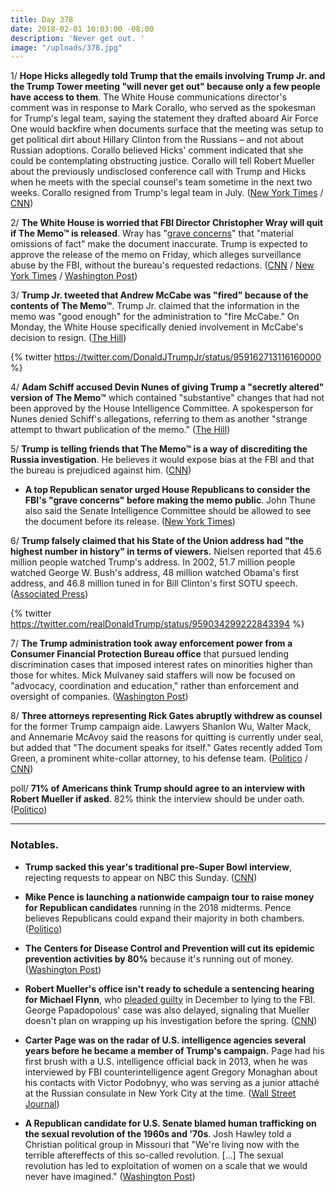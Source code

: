 ```yaml
---
title: Day 378
date: 2018-02-01 10:03:00 -08:00
description: 'Never get out. '
image: "/uploads/378.jpg"
---
```


1/ **Hope Hicks allegedly told Trump that the emails involving Trump Jr. and the Trump Tower meeting "will never get out" because only a few people have access to them**. The White House communications director's comment was in response to Mark Corallo, who served as the spokesman for Trump's legal team, saying the statement they drafted aboard Air Force One would backfire when documents surface that the meeting was setup to get political dirt about Hillary Clinton from the Russians – and not about Russian adoptions. Corallo believed Hicks' comment indicated that she could be contemplating obstructing justice. Corallo will tell Robert Mueller about the previously undisclosed conference call with Trump and Hicks when he meets with the special counsel's team sometime in the next two weeks. Corallo resigned from Trump's legal team in July. ([New York Times](https://www.nytimes.com/2018/02/01/us/politics/republicans-secret-memo-nunes.html) / [CNN](https://www.cnn.com/2018/01/31/politics/russia-investigation-mueller-sessions-resign-trump/index.html))

2/ **The White House is worried that FBI Director Christopher Wray will quit if The Memo™ is released**. Wray has "[grave concerns](https://whatthefuckjusthappenedtoday.com/2018/01/31/day-377/#1-the-fbi-said-in-a-statement-that-i)" that "material omissions of fact" make the document inaccurate. Trump is expected to approve the release of the memo on Friday, which alleges surveillance abuse by the FBI, without the bureau's requested redactions. ([CNN](https://www.cnn.com/2018/02/01/politics/white-house-worried-wray-nunes-memo/index.html) / [New York Times](https://www.nytimes.com/2018/02/01/us/politics/republicans-secret-memo-nunes.html) / [Washington Post](https://www.washingtonpost.com/powerpost/trump-expected-to-approve-release-of-memo-following-redactions-requested-by-intelligence-officials/2018/02/01/a55210e6-0757-11e8-8777-2a059f168dd2_story.html))

3/ **Trump Jr. tweeted that Andrew McCabe was "fired" because of the contents of The Memo™**. Trump Jr. claimed that the information in the memo was "good enough" for the administration to "fire McCabe." On Monday, the White House specifically denied involvement in McCabe's decision to resign. ([The Hill](http://thehill.com/blogs/blog-briefing-room/news/371899-trump-jr-claims-mccabe-was-fired-due-to-what-was-in-nunes-memo))

{% twitter https://twitter.com/DonaldJTrumpJr/status/959162713116160000 %}

4/ **Adam Schiff accused Devin Nunes of giving Trump a "secretly altered" version of The Memo™** which contained "substantive" changes that had not been approved by the House Intelligence Committee. A spokesperson for Nunes denied Schiff's allegations, referring to them as another "strange attempt to thwart publication of the memo." ([The Hill](http://thehill.com/homenews/house/371756-schiff-accuses-nunes-of-sending-trump-edited-memo))

5/ **Trump is telling friends that The Memo™ is a way of discrediting the Russia investigation**. He believes it would expose bias at the FBI and that the bureau is prejudiced against him. ([CNN](https://www.cnn.com/2018/02/01/politics/nunes-memo-donald-trump/index.html))

* **A top Republican senator urged House Republicans to consider the FBI's "grave concerns" before making the memo public**. John Thune also said the Senate Intelligence Committee should be allowed to see the document before its release. ([New York Times](https://www.nytimes.com/2018/02/01/us/politics/republicans-secret-memo-nunes.html))

6/ **Trump falsely claimed that his State of the Union address had "the highest number in history" in terms of viewers.** Nielsen reported that 45.6 million people watched Trump's address.  In 2002, 51.7 million people watched George W. Bush's address, 48 million watched Obama's first address, and 46.8 million tuned in for Bill Clinton's first SOTU speech. ([Associated Press](https://apnews.com/6763e3ab92e04453b64f8de951a9cf21/Trump-falsely-claims-most-watched-State-of-Union))

{% twitter https://twitter.com/realDonaldTrump/status/959034299222843394 %}

7/ **The Trump administration took away enforcement power from a Consumer Financial Protection Bureau office** that pursued lending discrimination cases that imposed interest rates on minorities higher than those for whites. Mick Mulvaney said staffers will now be focused on "advocacy, coordination and education," rather than enforcement and oversight of companies. ([Washington Post](https://www.washingtonpost.com/news/business/wp/2018/02/01/trump-administration-strips-consumer-watchdog-office-of-enforcement-powers-against-financial-firms-in-lending-discrimination-cases/))

8/ **Three attorneys representing Rick Gates abruptly withdrew as counsel** for the former Trump campaign aide. Lawyers Shanlon Wu, Walter Mack, and Annemarie McAvoy said the reasons for quitting is currently under seal, but added that "The document speaks for itself." Gates recently added Tom Green, a prominent white-collar attorney, to his defense team. ([Politico](https://www.politico.com/story/2018/02/01/lawyers-for-rick-gates-withdraw-from-russia-case-383422) / [CNN](https://www.cnn.com/2018/01/23/politics/rick-gates-new-attorney-mueller-russia-investigation/index.html))

poll/ **71% of Americans think Trump should agree to an interview with Robert Mueller if asked**.  82% think the interview should be under oath. ([Politico](https://www.politico.com/story/2018/02/01/trump-mueller-interview-oath-poll-383173))

---

### Notables.

* **Trump sacked this year's traditional pre-Super Bowl interview**, rejecting requests to appear on NBC this Sunday. ([CNN](http://money.cnn.com/2018/01/31/media/super-bowl-trump/index.html))

* **Mike Pence is launching a nationwide campaign tour to raise money for Republican candidates** running in the 2018 midterms. Pence believes Republicans could expand their majority in both chambers. ([Politico](https://www.politico.com/story/2018/02/01/mike-pence-republicans-congress-midterms-381261))

* **The Centers for Disease Control and Prevention will cut its epidemic prevention activities by 80%** because it's running out of money. ([Washington Post](https://www.washingtonpost.com/news/to-your-health/wp/2018/02/01/cdc-to-cut-global-disease-outbreak-prevention-by-80-percent/))

* **Robert Mueller's office isn't ready to schedule a sentencing hearing for Michael Flynn**, who [pleaded guilty](https://whatthefuckjusthappenedtoday.com/2017/12/01/day-316/#1-michael-flynn-pleaded-guilty-to-ly) in December to lying to the FBI. George Papadopolous' case was also delayed, signaling that Mueller doesn't plan on wrapping up his investigation before the spring. ([CNN](https://www.cnn.com/2018/01/31/politics/robert-mueller-michael-flynn/index.html))

* **Carter Page was on the radar of U.S. intelligence agencies several years before he became a member of Trump's campaign.** Page had his first brush with a U.S. intelligence official back in 2013, when he was interviewed by FBI counterintelligence agent Gregory Monaghan about his contacts with Victor Podobnyy, who was serving as a junior attaché at the Russian consulate in New York City at the time. ([Wall Street Journal](https://www.wsj.com/articles/former-trump-aide-carter-page-was-on-u-s-counterintelligence-radar-before-russia-dossier-1517486401))

* **A Republican candidate for U.S. Senate blamed human trafficking on the sexual revolution of the 1960s and '70s**. Josh Hawley told a Christian political group in Missouri that "We're living now with the terrible aftereffects of this so-called revolution. \[...\] The sexual revolution has led to exploitation of women on a scale that we would never have imagined." ([Washington Post](https://www.washingtonpost.com/news/powerpost/wp/2018/01/31/gop-candidate-blames-human-trafficking-on-sexual-liberation-saying-it-leads-to-slavery-of-women/))